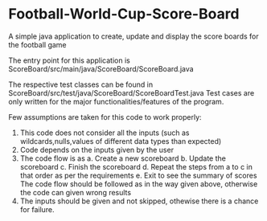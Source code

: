 # Football-World-Cup-Score-Board
A simple java application to create, update and display the score boards for the football game

The entry point for this application is ScoreBoard/src/main/java/ScoreBoard/ScoreBoard.java

The respective test classes can be found in ScoreBoard/src/test/java/ScoreBoard/ScoreBoardTest.java
Test cases are only written for the major functionalities/features of the program.

Few assumptions are taken for this code to work properly:
1. This code does not consider all the inputs (such as wildcards,nulls,values of different data types than expected)
2. Code depends on the inputs given by the user
3. The code flow is as 
    a. Create a new scoreboard
    b. Update the scoreboard
    c. Finish the scoreboard
    d. Repeat the steps from a to c in that order as per the requirements
    e. Exit to see the summary of scores
    The code flow should be followed as in the way given above, otherwise the code can given wrong results
4. The inputs should be given and not skipped, othewise there is a chance for failure. 

